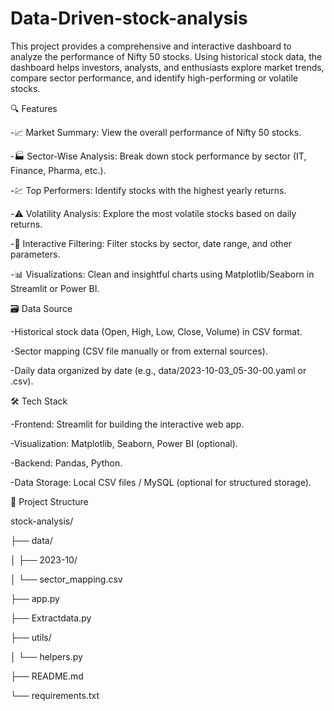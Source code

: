 # Data-Driven-stock-analysis
This project provides a comprehensive and interactive dashboard to analyze the performance of Nifty 50 stocks. Using historical stock data, the dashboard helps investors, analysts, and enthusiasts explore market trends, compare sector performance, and identify high-performing or volatile stocks.

🔍 Features

-📈 Market Summary: View the overall performance of Nifty 50 stocks.

-🏭 Sector-Wise Analysis: Break down stock performance by sector (IT, Finance, Pharma, etc.).

-💹 Top Performers: Identify stocks with the highest yearly returns.

-⚠️ Volatility Analysis: Explore the most volatile stocks based on daily returns.

-🔎 Interactive Filtering: Filter stocks by sector, date range, and other parameters.

-📊 Visualizations: Clean and insightful charts using Matplotlib/Seaborn in Streamlit or Power BI.



🗃️ Data Source

-Historical stock data (Open, High, Low, Close, Volume) in CSV format.

-Sector mapping (CSV file manually or from external sources).

-Daily data organized by date (e.g., data/2023-10-03_05-30-00.yaml or .csv).



🛠️ Tech Stack

-Frontend: Streamlit for building the interactive web app.

-Visualization: Matplotlib, Seaborn, Power BI (optional).

-Backend: Pandas, Python.

-Data Storage: Local CSV files / MySQL (optional for structured storage).



📁 Project Structure

stock-analysis/

├── data/

│   ├── 2023-10/

│   └── sector_mapping.csv

├── app.py

├── Extractdata.py

├── utils/

│   └── helpers.py

├── README.md

└── requirements.txt


